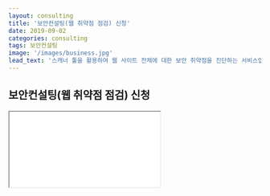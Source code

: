 ```yaml
---
layout: consulting
title: '보안컨설팅(웹 취약점 점검) 신청'
date: 2019-09-02
categories: consulting
tags: 보안컨설팅
image: '/images/business.jpg'
lead_text: '스캐너 툴을 활용하여 웹 사이트 전체에 대한 보안 취약점을 진단하는 서비스입니다.'
---
```


## 보안컨설팅(웹 취약점 점검) 신청


<iframe src={{site.data.global.consulting}}>로드 중…</iframe>